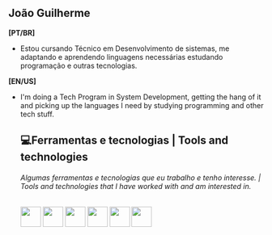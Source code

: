 ## João Guilherme 


**[PT/BR]**
* Estou cursando Técnico em Desenvolvimento de sistemas, me adaptando e aprendendo linguagens necessárias estudando programação e outras tecnologias.

**[EN/US]** 
* I'm doing a Tech Program in System Development, getting the hang of it and picking up the languages I need by studying programming and other tech stuff.














  ## 💻Ferramentas e tecnologias | Tools and technologies
  ###### Algumas ferramentas e tecnologias que eu trabalho e tenho interesse. | Tools and technologies that I have worked with and am interested in.
  <img src="https://cdn.jsdelivr.net/gh/devicons/devicon/icons/aftereffects/aftereffects-original.svg" width="40" height="40"/>
            <img src="https://cdn.jsdelivr.net/gh/devicons/devicon/icons/photoshop/photoshop-plain.svg" width="40" height="40"/>
               <img src="https://cdn.jsdelivr.net/gh/devicons/devicon/icons/premierepro/premierepro-plain.svg" width="40" height="40"/>
               <img src="https://cdn.jsdelivr.net/gh/devicons/devicon/icons/illustrator/illustrator-plain.svg" width="40" height="40" />
                   <img src="https://cdn.jsdelivr.net/gh/devicons/devicon/icons/python/python-original.svg" width="40" height="40"/>
                   <img src="https://cdn.jsdelivr.net/gh/devicons/devicon/icons/c/c-original.svg" width="40" height="40"/>
          
          
          
          
          
          
          
